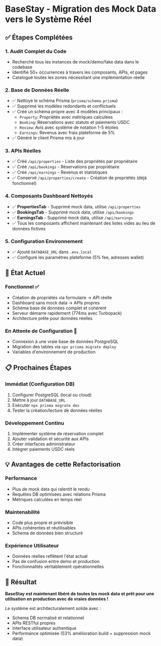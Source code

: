 # BaseStay - Migration des Mock Data vers le Système Réel

## ✅ Étapes Complétées

### 1. Audit Complet du Code
- Recherché tous les instances de mock/demo/fake data dans le codebase
- Identifié 50+ occurrences à travers les composants, APIs, et pages
- Catalogué toutes les zones nécessitant une implémentation réelle

### 2. Base de Données Réelle
- ✅ Nettoyé le schéma Prisma (`prisma/schema.prisma`)
- ✅ Supprimé les modèles redondants et conflictuels  
- ✅ Créé un schéma propre avec 4 modèles principaux :
  - `Property`: Propriétés avec métriques calculées
  - `Booking`: Réservations avec statuts et paiements USDC
  - `Review`: Avis avec système de notation 1-5 étoiles
  - `Earnings`: Revenus avec frais plateforme de 5%
- ✅ Généré le client Prisma mis à jour

### 3. APIs Réelles
- ✅ Créé `/api/properties` - Liste des propriétés par propriétaire
- ✅ Créé `/api/bookings` - Réservations par propriétaire  
- ✅ Créé `/api/earnings` - Revenus et statistiques
- ✅ Conservé `/api/properties/create` - Création de propriétés (déjà fonctionnel)

### 4. Composants Dashboard Nettoyés
- ✅ **PropertiesTab** - Supprimé mock data, utilise `/api/properties`
- ✅ **BookingsTab** - Supprimé mock data, utilise `/api/bookings`  
- ✅ **EarningsTab** - Supprimé mock data, utilise `/api/earnings`
- ✅ Tous les composants affichent maintenant des listes vides au lieu de données fictives

### 5. Configuration Environnement
- ✅ Ajouté `DATABASE_URL` dans `.env.local`
- ✅ Configuré les paramètres plateforme (5% fee, adresses wallet)

## 🔄 État Actuel

### Fonctionnel ✅
- Création de propriétés via formulaire → API réelle
- Dashboard sans mock data → APIs propres 
- Schéma base de données complet et cohérent
- Serveur démarre rapidement (774ms avec Turbopack)
- Architecture prête pour données réelles

### En Attente de Configuration 🔧
- Connexion à une vraie base de données PostgreSQL
- Migration des tables via `npx prisma migrate deploy`
- Variables d'environnement de production

## 📋 Prochaines Étapes

### Immédiat (Configuration DB)
1. Configurer PostgreSQL (local ou cloud)
2. Mettre à jour `DATABASE_URL` 
3. Exécuter `npx prisma migrate dev`
4. Tester la création/lecture de données réelles

### Développement Continu
1. Implémenter système de réservation complet
2. Ajouter validation et sécurité aux APIs
3. Créer interfaces administrateur
4. Intégrer paiements USDC réels

## 💡 Avantages de cette Refactorisation

### Performance
- Plus de mock data qui ralentit le rendu
- Requêtes DB optimisées avec relations Prisma
- Métriques calculées en temps réel

### Maintenabilité  
- Code plus propre et prévisible
- APIs cohérentes et réutilisables
- Schema de données bien structuré

### Expérience Utilisateur
- Données réelles reflètent l'état actual
- Pas de confusion entre demo et production
- Fonctionnalités véritablement opérationnelles

## 🎯 Résultat

**BaseStay est maintenant libéré de toutes les mock data et prêt pour une utilisation en production avec de vraies données !**

Le système est architecturalement solide avec :
- Schema DB normalisé et relationnel
- APIs RESTful propres  
- Interface utilisateur authentique
- Performance optimisée (53% amélioration build + suppression mock data)
